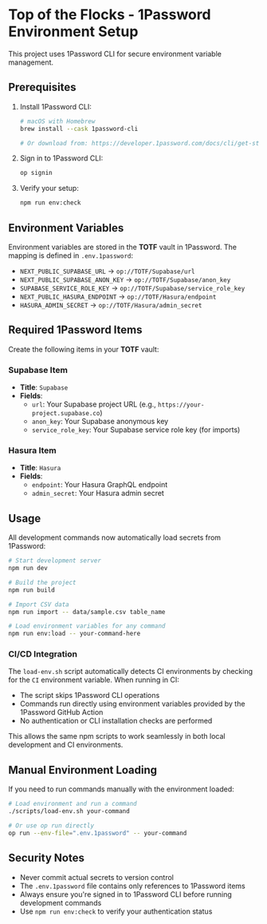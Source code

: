 # Top of the Flocks - 1Password Environment Setup

This project uses 1Password CLI for secure environment variable management.

## Prerequisites

1. Install 1Password CLI:
   ```bash
   # macOS with Homebrew
   brew install --cask 1password-cli
   
   # Or download from: https://developer.1password.com/docs/cli/get-started/#install
   ```

2. Sign in to 1Password CLI:
   ```bash
   op signin
   ```

3. Verify your setup:
   ```bash
   npm run env:check
   ```

## Environment Variables

Environment variables are stored in the **TOTF** vault in 1Password. The mapping is defined in `.env.1password`:

- `NEXT_PUBLIC_SUPABASE_URL` → `op://TOTF/Supabase/url`
- `NEXT_PUBLIC_SUPABASE_ANON_KEY` → `op://TOTF/Supabase/anon_key`
- `SUPABASE_SERVICE_ROLE_KEY` → `op://TOTF/Supabase/service_role_key`
- `NEXT_PUBLIC_HASURA_ENDPOINT` → `op://TOTF/Hasura/endpoint`
- `HASURA_ADMIN_SECRET` → `op://TOTF/Hasura/admin_secret`

## Required 1Password Items

Create the following items in your **TOTF** vault:

### Supabase Item
- **Title**: `Supabase`
- **Fields**:
  - `url`: Your Supabase project URL (e.g., `https://your-project.supabase.co`)
  - `anon_key`: Your Supabase anonymous key
  - `service_role_key`: Your Supabase service role key (for imports)

### Hasura Item
- **Title**: `Hasura`
- **Fields**:
  - `endpoint`: Your Hasura GraphQL endpoint
  - `admin_secret`: Your Hasura admin secret

## Usage

All development commands now automatically load secrets from 1Password:

```bash
# Start development server
npm run dev

# Build the project
npm run build

# Import CSV data
npm run import -- data/sample.csv table_name

# Load environment variables for any command
npm run env:load -- your-command-here
```

### CI/CD Integration

The `load-env.sh` script automatically detects CI environments by checking for the `CI` environment variable. When running in CI:

- The script skips 1Password CLI operations
- Commands run directly using environment variables provided by the 1Password GitHub Action
- No authentication or CLI installation checks are performed

This allows the same npm scripts to work seamlessly in both local development and CI environments.

## Manual Environment Loading

If you need to run commands manually with the environment loaded:

```bash
# Load environment and run a command
./scripts/load-env.sh your-command

# Or use op run directly
op run --env-file=".env.1password" -- your-command
```

## Security Notes

- Never commit actual secrets to version control
- The `.env.1password` file contains only references to 1Password items
- Always ensure you're signed in to 1Password CLI before running development commands
- Use `npm run env:check` to verify your authentication status
